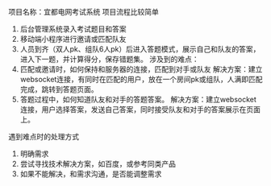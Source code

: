 项目名称：宜都电网考试系统
项目流程比较简单
1. 后台管理系统录入考试题目和答案
2. 移动端小程序进行邀请或匹配队友
3. 人员到齐（双人pk、组队6人pk）后进入答题模式，展示自己和队友的答案，进入下一题，并计算得分，保存错题集。
涉及到的难点：
1. 匹配或邀请时，如何保持和服务器的连接，匹配到对手或队友
解决方案：建立websocket连接，有同时在匹配的用户，放在一个房间pk或组队，人满即匹配完成，跳转到答题页面。
2. 答题过程中，如何知道队友和对手的答题答案。
解决方案：建立websocket连接，用户选择答案，发送自己答案，同时接受队友和对手的答案展示在页面上。



遇到难点时的处理方式
1. 明确需求
2. 尝试寻找技术解决方案，如百度，或参考同类产品
3. 如果不能解决，和需求沟通，是否能调整需求